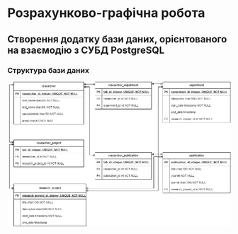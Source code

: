 # Розрахунково-графічна робота

## Створення додатку бази даних, орієнтованого на взаємодію з СУБД PostgreSQL

### Структура бази даних

![Структура бази даних](DB_scheme.png)


